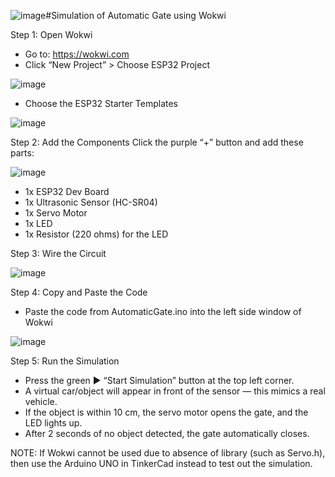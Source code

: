 ![image](https://github.com/user-attachments/assets/69292e0c-9c15-4d2f-a624-2097c3750796)#Simulation of Automatic Gate using Wokwi

Step 1: Open Wokwi
- Go to: https://wokwi.com
- Click “New Project” > Choose ESP32 Project
  
![image](https://github.com/user-attachments/assets/36380c92-2763-4cec-bc4d-db8ecb6011bc)

- Choose the ESP32 Starter Templates

![image](https://github.com/user-attachments/assets/86fe279c-4aac-4165-8e59-5fe369abf9cf)


Step 2: Add the Components
Click the purple “+” button and add these parts:

![image](https://github.com/user-attachments/assets/8802717d-e979-474f-ac85-033000d132ea)

- 1x ESP32 Dev Board
- 1x Ultrasonic Sensor (HC-SR04)
- 1x Servo Motor
- 1x LED
- 1x Resistor (220 ohms) for the LED

Step 3: Wire the Circuit

![image](https://github.com/user-attachments/assets/7f6b1ae5-a1f6-4562-b594-53001a98441d)

Step 4: Copy and Paste the Code
- Paste the code from AutomaticGate.ino into the left side window of Wokwi

![image](https://github.com/user-attachments/assets/b7a7e235-3cbd-4b2e-8402-fb287904b3eb)


Step 5: Run the Simulation
- Press the green ▶️ “Start Simulation” button at the top left corner.
- A virtual car/object will appear in front of the sensor — this mimics a real vehicle.
- If the object is within 10 cm, the servo motor opens the gate, and the LED lights up.
- After 2 seconds of no object detected, the gate automatically closes.

NOTE: If Wokwi cannot be used due to absence of library (such as Servo.h), then use the Arduino UNO in TinkerCad instead to test out the simulation.
